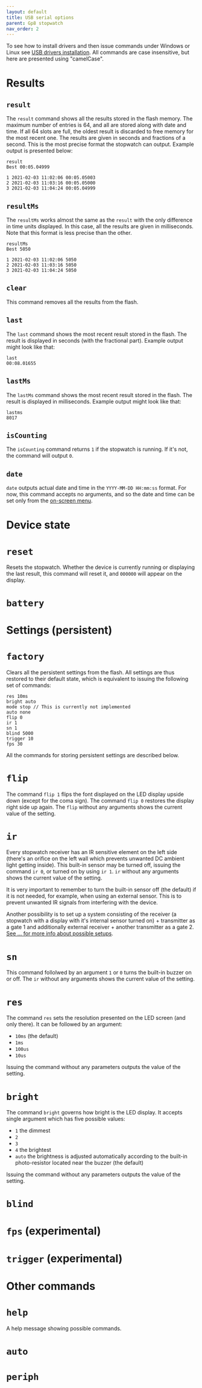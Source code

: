 ```yaml
---
layout: default
title: USB serial options
parent: Gp8 stopwatch
nav_order: 2
---
```

To see how to install drivers and then issue commands under Windows or Linux see [USB drivers installation](usb-drivers.html). All commands are case insensitive, but here are presented using "camelCase". 

# Results
## `result`
The `result` command shows all the results stored in the flash memory. The maximum number of entries is 64, and all are stored along with date and time. If all 64 slots are full, the oldest result is discarded to free memory for the most recent one. The results are given in seconds and fractions of a second. This is the most precise format the stopwatch can output. Example output is presented below:

```
result
Best 00:05.04999

1 2021-02-03 11:02:06 00:05.05003
2 2021-02-03 11:03:16 00:05.05000
3 2021-02-03 11:04:24 00:05.04999
```

## `resultMs`
The `resultMs` works almost the same as the `result` with the only difference in time units displayed. In this case, all the results are given in milliseconds. Note that this format is less precise than the other.

```
resultMs
Best 5050

1 2021-02-03 11:02:06 5050
2 2021-02-03 11:03:16 5050
3 2021-02-03 11:04:24 5050
```

## `clear`
This command removes all the results from the flash.

## `last`
The `last` command shows the most recent result stored in the flash. The result is displayed in seconds (with the fractional part). Example output might look like that:

```
last
00:08.01655
```

## `lastMs`
The `lastMs` command shows the most recent result stored in the flash. The result is displayed in milliseconds. Example output might look like that:

```
lastms
8017
```

## `isCounting`
The `isCounting` command returns `1` if the stopwatch is running. If it's not, the command will output `0`. 

## `date`
`date` outputs actual date and time in the `YYYY-MM-DD HH:mm:ss` format. For now, this command accepts no arguments, and so the date and time can be set only from the [on-screen menu](screen-menu.html).

# Device state
# `reset`
Resets the stopwatch. Whether the device is currently running or displaying the last result, this command will reset it, and `000000` will appear on the display.

# `battery`

# Settings (persistent)
# `factory`
Clears all the persistent settings from the flash. All settings are thus restored to their default state, which is equivalent to issuing the following set of commands:

```
res 10ms
bright auto
mode stop // This is currently not implemented
auto none
flip 0
ir 1
sn 1
blind 5000
trigger 10
fps 30
```

All the commands for storing persistent settings are described below.

# `flip`
The command `flip 1` flips the font displayed on the LED display upside down (except for the coma sign). The command `flip 0` restores the display right side up again. The `flip` without any arguments shows the current value of the setting.

# `ir`
Every stopwatch receiver has an IR sensitive element on the left side (there's an orifice on the left wall which prevents unwanted DC ambient light getting inside). This built-in sensor may be turned off, issuing the command `ir 0`, or turned on by using `ir 1`. `ir` without any arguments shows the current value of the setting.

It is very important to remember to turn the built-in sensor off (the default) if it is not needed, for example, when using an external sensor. This is to prevent unwanted IR signals from interfering with the device. 

Another possibility is to set up a system consisting of the receiver (a stopwatch with a display with it's internal sensor turned on) + transmitter as a gate 1 and additionally external receiver + another transmitter as a gate 2. [See ... for more info about possible setups]().

# `sn`
This command follolwed by an argument `1` or `0` turns the built-in buzzer on or off. The `ir` without any arguments shows the current value of the setting.

# `res`
The command `res` sets the resolution presented on the LED screen (and only there). It can be followed by an argument:

* `10ms` (the default)
* `1ms`
* `100us`
* `10us`

Issuing the command without any parameters outputs the value of the setting. 

# `bright`
The command `bright` governs how bright is the LED display. It accepts single argument which has five possible values: 

* `1` the dimmest
* `2`
* `3`
* `4` the brightest
* `auto` the brightness is adjusted automatically according to the built-in photo-resistor located near the buzzer (the default)

Issuing the command without any parameters outputs the value of the setting. 

# `blind`
# `fps` (experimental)
# `trigger` (experimental)

# Other commands
# `help`
A help message showing possible commands.
# `auto`
# `periph`
